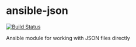 # ansible-json

[![Build Status](https://travis-ci.org/jacob-hudson/ansible-json.svg?branch=master)](https://travis-ci.org/jacob-hudson/ansible-json)

Ansible module for working with JSON files directly
